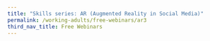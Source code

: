 ```yaml
---
title: "Skills series: AR (Augmented Reality in Social Media)"
permalink: /working-adults/free-webinars/ar3
third_nav_title: Free Webinars
---
```


